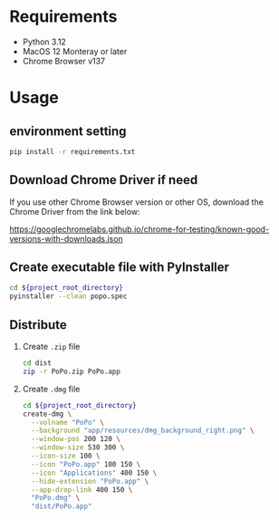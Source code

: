 # Requirements

- Python 3.12
- MacOS 12 Monteray or later
- Chrome Browser v137

# Usage

## environment setting

```bash
pip install -r requirements.txt
```

## Download Chrome Driver if need

If you use other Chrome Browser version or other OS, download the Chrome Driver from the link below:<br>

https://googlechromelabs.github.io/chrome-for-testing/known-good-versions-with-downloads.json

## Create executable file with PyInstaller

```bash
cd ${project_root_directory}
pyinstaller --clean popo.spec
```

## Distribute

1. Create `.zip` file

   ```bash
   cd dist
   zip -r PoPo.zip PoPo.app
   ```
2. Create `.dmg` file

   ```bash
   cd ${project_root_directory}
   create-dmg \
     --volname "PoPo" \
     --background "app/resources/dmg_background_right.png" \
     --window-pos 200 120 \
     --window-size 530 300 \
     --icon-size 100 \
     --icon "PoPo.app" 100 150 \
     --icon "Applications" 400 150 \
     --hide-extension "PoPo.app" \
     --app-drop-link 400 150 \
     "PoPo.dmg" \
     "dist/PoPo.app"
   ```

```

```
